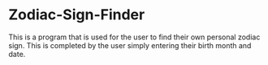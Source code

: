 # Zodiac-Sign-Finder
This is a program that is used for the user to find their own personal zodiac sign. This is completed by the user simply entering their birth month and date.
